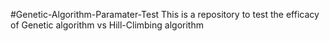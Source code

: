 #Genetic-Algorithm-Paramater-Test
This is a repository to test the efficacy of Genetic algorithm vs Hill-Climbing algorithm
